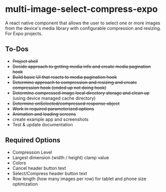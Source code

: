 # multi-image-select-compress-expo

A react native component that allows the user to select one or more images from the device's media library with configurable compression and resizing. For Expo projects.

## To-Dos

- ~~Project shell~~
- ~~Decide approach to getting media info and create media pagination hook~~
- ~~Build basic UI that reacts to media pagination hook~~
- ~~Determine approach to compression and resizing and create compression hook (ended up not doing hook)~~
- ~~Determine compressed image local directory storage and clean up~~ (using device managed cache directory)
- ~~Determine onSelected/compressed response object~~
- ~~Work in required parameterized options~~
- ~~Animation and loading screens~~
- create example app and screenshots
- Test & update documentation

## Required Options

- Compression Level
- Largest dimension (width / height) clamp value
- Colors
- Cancel header button text
- Select/Compress header button text
- Row length (how many images per row) for tablet and phone size optimization
